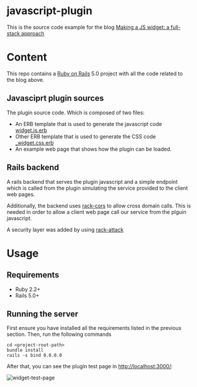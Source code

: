 # javascript-plugin
This is the source code example for the blog [Making a JS widget: a full-stack approach]()

# Content

This repo contains a [Ruby on Rails](http://rubyonrails.org/) 5.0 project with all the code related to the blog above. 

## Javasciprt plugin sources
The plugin source code. Which is composed of two files:

* An ERB template that is used to generate the javascript code [widget.js.erb](https://github.com/xmartlabs/javascript-plugin/blob/master/app/views/widget/widget.js.erb)
* Other ERB template that is used to generate the CSS code [_widget.css.erb](https://github.com/xmartlabs/javascript-plugin/blob/master/app/views/widget/_widget.css.erb)
* An example web page that shows how the plugin can be loaded.

## Rails backend

A rails backend that serves the plugin javascript and a simple endpoint which is called from the plugin simulating the service provided to the client web pages.

Additionally, the backend uses [rack-cors]() to allow cross domain calls. This is needed in order to allow a client web page call our service from the plguin javascript.

A security layer was added by using [rack-attack]()

# Usage

## Requirements

* Ruby 2.2+
* Rails 5.0+


## Running the server

First ensure you have installed all the requirements listed in the previous section.
Then, run the following commands

```shell
cd <project-root-path>
bundle install
rails -s bind 0.0.0.0
```

After that, you can see the plugin test page in [http://localhost:3000/](http://localhost:3000/):

![widget-test-page](https://cloud.githubusercontent.com/assets/4791678/17797271/fb41a834-659d-11e6-9fca-7d2f470200db.gif)